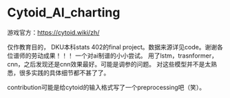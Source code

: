 # Cytoid_AI_charting

游戏官方：https://cytoid.wiki/zh/


仅作教育目的， DKU本科stats 402的final project。数据来源详见code。谢谢各位谱师的劳动成果！！！
一个对ai制谱的小小尝试。
用了lstm，trasnformer，cnn，之后发现还是cnn效果最好。可能是调参的问题。
对这些模型并不是太熟悉，很多实践的具体细节都不甚了了。

contribution可能是给cytoid的输入格式写了一个preprocessing吧（笑）。